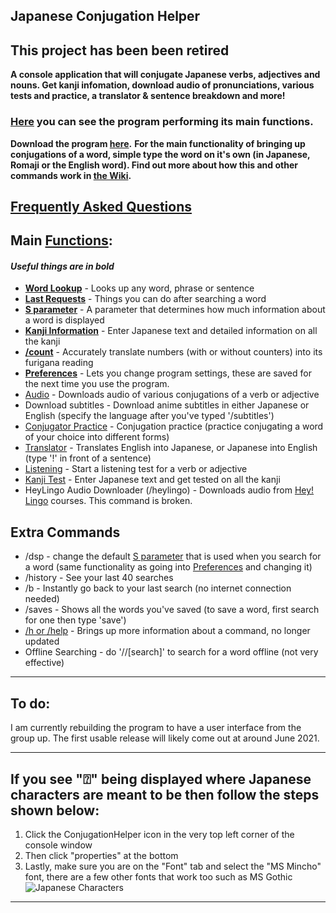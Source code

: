 ## Japanese Conjugation Helper

## This project has been been retired

**A console application that will conjugate Japanese verbs, adjectives and nouns. Get kanji infomation, download audio of pronunciations, various tests and practice, a translator & sentence breakdown and more!**

### [Here](https://imgur.com/a/DUNexpG) you can see the program performing its main functions.

**Download the program [here](https://github.com/hopto-dot/Japanese-Conjugation-Helper/releases).**
**For the main functionality of bringing up conjugations of a word, simple type the word on it's own (in Japanese, Romaji or the English word). Find out more about how this and other commands work in [the Wiki](https://github.com/hopto-dot/Japanese-Conjugation-Helper/wiki/How-to-use).**

## [Frequently Asked Questions](https://github.com/hopto-dot/Japanese-Conjugation-Helper/wiki/FAQ)

## **Main [Functions](https://github.com/hopto-dot/Japanese-Conjugation-Helper/wiki/How-to-use#list-of-commands):**
#### *Useful things are in bold*
* **[Word Lookup](https://github.com/hopto-dot/Japanese-Conjugation-Helper/wiki/How-to-use#word-lookup)** - Looks up any word, phrase or sentence
* **[Last Requests](https://github.com/hopto-dot/Japanese-Conjugation-Helper/wiki/How-to-use#last-requests)** - Things you can do after searching a word
* **[S parameter](https://github.com/hopto-dot/Japanese-Conjugation-Helper/wiki/How-to-use#s-parameter)** - A parameter that determines how much information about a word is displayed
* **[Kanji Information](https://github.com/hopto-dot/Japanese-Conjugation-Helper/wiki/How-to-use#kanji-information)** - Enter Japanese text and detailed information on all the kanji
* **[/count](https://github.com/hopto-dot/Japanese-Conjugation-Helper/wiki/How-to-use#count)** - Accurately translate numbers (with or without counters) into its furigana reading
* **[Preferences](https://github.com/hopto-dot/Japanese-Conjugation-Helper/wiki/How-to-use#prefs-command)** - Lets you change program settings, these are saved for the next time you use the program.
* [Audio](https://github.com/hopto-dot/Japanese-Conjugation-Helper/wiki/How-to-use#audio) - Downloads audio of various conjugations of a verb or adjective
* Download subtitles - Download anime subtitles in either Japanese or English (specify the language after you've typed '/subtitles')
* [Conjugator Practice](https://github.com/hopto-dot/Japanese-Conjugation-Helper/wiki/How-to-use#conjugation-practice) - Conjugation practice (practice conjugating a word of your choice into different forms)
* [Translator](https://github.com/hopto-dot/Japanese-Conjugation-Helper/wiki/How-to-use#translator) - Translates English into Japanese, or Japanese into English (type '!' in front of a sentence)
* [Listening](https://github.com/hopto-dot/Japanese-Conjugation-Helper/wiki/How-to-use#listening) - Start a listening test for a verb or adjective
* [Kanji Test](https://github.com/hopto-dot/Japanese-Conjugation-Helper/wiki/How-to-use#kanji-test) - Enter Japanese text and get tested on all the kanji
* HeyLingo Audio Downloader (/heylingo) - Downloads audio from [Hey! Lingo](https://www.heylingo.com/) courses. This command is broken.

## Extra Commands
* /dsp - change the default [S parameter](https://github.com/hopto-dot/Japanese-Conjugation-Helper/wiki/How-to-use#s-parameter) that is used when you search for a word (same functionality as going into [Preferences](https://github.com/hopto-dot/Japanese-Conjugation-Helper/wiki/How-to-use#prefs-command) and changing it)
* /history - See your last 40 searches
* /b - Instantly go back to your last search (no internet connection needed)
* /saves - Shows all the words you've saved (to save a word, first search for one then type 'save')
* [/h or /help](https://github.com/hopto-dot/Japanese-Conjugation-Helper/wiki/How-to-use#help-command) - Brings up more information about a command, no longer updated
* Offline Searching - do '//[search]' to search for a word offline (not very effective)
***

## To do:
I am currently rebuilding the program to have a user interface from the group up. The first usable release will likely come out at around June 2021.

***
## **If you see "⍰" being displayed where Japanese characters are meant to be then follow the steps shown below:**
1. Click the ConjugationHelper icon in the very top left corner of the console window
2. Then click "properties" at the bottom
3. Lastly, make sure you are on the "Font" tab and select the "MS Mincho" font, there are a few other fonts that work too such as MS Gothic
![Japanese Characters](https://i.imgur.com/x7gDhB9.png)
***
